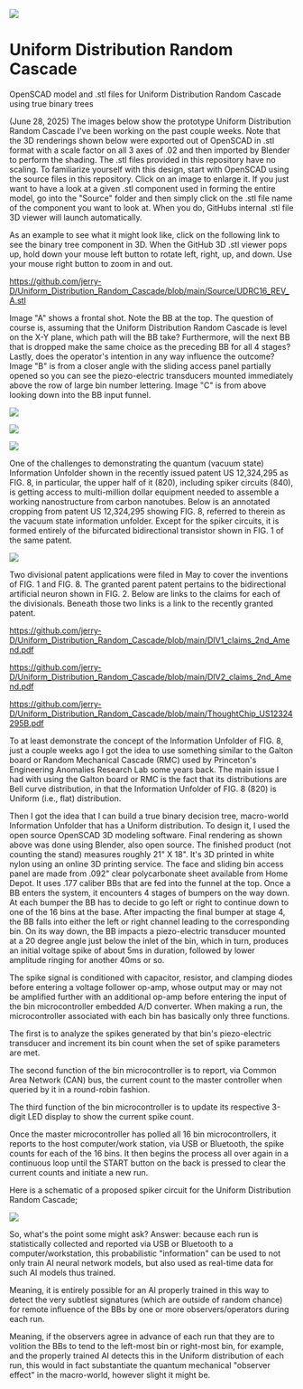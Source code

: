 ![](https://github.com/jerry-D/Bidirectional-Artificial-Neuron/blob/main/ThoughtChip_logo.png)
# Uniform Distribution Random Cascade
OpenSCAD model and .stl files for Uniform Distribution Random Cascade using true binary trees 

(June 28, 2025) The images below show the prototype Uniform Distribution Random Cascade I've been working on the past couple weeks. Note that the 3D renderings shown below were exported out of OpenSCAD in .stl format with a scale factor on all 3 axes of .02 and then imported by Blender to perform the shading.  The .stl files provided in this repository have no scaling.  To familiarize yourself with this design, start with OpenSCAD using the source files in this repository. Click on an image to enlarge it. If you just want to have a look at a given .stl component used in forming the entire model, go into the "Source" folder and then simply click on the .stl file name of the component you want to look at.  When you do, GitHubs internal .stl file 3D viewer will launch automatically.  

As an example to see what it might look like, click on the following link to see the binary tree component in 3D. When the GitHub 3D .stl viewer pops up, hold down your mouse left button to rotate left, right, up, and down.  Use your mouse right button to zoom in and out.

https://github.com/jerry-D/Uniform_Distribution_Random_Cascade/blob/main/Source/UDRC16_REV_A.stl

Image "A" shows a frontal shot.  Note the BB at the top.  The question of course is, assuming that the Uniform Distribution Random Cascade is level on the X-Y plane, which path will the BB take?  Furthermore, will the next BB that is dropped make the same choice as the preceding BB for all 4 stages?  Lastly, does the operator's intention in any way influence the outcome? 
Image "B" is from a closer angle with the sliding access panel partially opened so you can see the piezo-electric transducers mounted immediately above the row of large bin number lettering.
Image "C" is from above looking down into the BB input funnel.

![](https://github.com/jerry-D/Uniform_Distribution_Random_Cascade/blob/main/Blend_composite_3_crop.png)

![](https://github.com/jerry-D/Uniform_Distribution_Random_Cascade/blob/main/Blend_composite_4_angle_2_crop.png)

![](https://github.com/jerry-D/Uniform_Distribution_Random_Cascade/blob/main/Blend_composite_down_angle_crop.png)

One of the challenges to demonstrating the quantum (vacuum state) Information Unfolder shown in the recently issued patent US 12,324,295 as FIG. 8, in particular, the upper half of it (820), including spiker circuits (840), is getting access to multi-million dollar equipment needed to assemble a working nanostructure from carbon nanotubes.  Below is an annotated cropping from patent US 12,324,295 showing FIG. 8, referred to therein as the vacuum state information unfolder.  Except for the spiker circuits, it is formed entirely of the bifurcated bidirectional transistor shown in FIG. 1 of the same patent.

![](https://github.com/jerry-D/Uniform_Distribution_Random_Cascade/blob/main/DIV_FIGs_both.png)

Two divisional patent applications were filed in May to cover the inventions of FIG. 1 and FIG. 8.  The granted parent patent pertains to the bidirectional artificial neuron shown in FIG. 2.  Below are links to the claims for each of the divisionals. Beneath those two links is a link to the recently granted patent.

https://github.com/jerry-D/Uniform_Distribution_Random_Cascade/blob/main/DIV1_claims_2nd_Amend.pdf

https://github.com/jerry-D/Uniform_Distribution_Random_Cascade/blob/main/DIV2_claims_2nd_Amend.pdf

https://github.com/jerry-D/Uniform_Distribution_Random_Cascade/blob/main/ThoughtChip_US12324295B.pdf

To at least demonstrate the concept of the Information Unfolder of FIG. 8, just a couple weeks ago I got the idea to use something similar to the Galton board or Random Mechanical Cascade (RMC) used by Princeton's Engineering Anomalies Research Lab some years back.  The main issue I had with using the Galton board or RMC is the fact that its distributions are Bell curve distribution, in that the Information Unfolder of FIG. 8 (820) is Uniform (i.e., flat) distribution.

Then I got the idea that I can build a true binary decision tree, macro-world Information Unfolder that has a Uniform distribution.  To design it, I used the open source OpenSCAD 3D modeling software. Final rendering as shown above was done using Blender, also open source.  The finished product (not counting the stand) measures roughly 21" X 18".  It's 3D printed in white nylon using an online 3D printing service.  The face and sliding bin access panel are made from .092" clear polycarbonate sheet available from Home Depot.  It uses .177 caliber BBs that are fed into the funnel at the top.  Once a BB enters the system, it encounters 4 stages of bumpers on the way down.  At each bumper the BB has to decide to go left or right to continue down to one of the 16 bins at the base.
After impacting the final bumper at stage 4, the BB falls into either the left or right channel leading to the corresponding bin. On its way down, the BB impacts a piezo-electric transducer mounted at a 20 degree angle just below the inlet of the bin, which in turn, produces an initial voltage spike of about 5ms in duration, followed by lower amplitude ringing for another 40ms or so.

The spike signal is conditioned with capacitor, resistor, and clamping diodes before entering a voltage follower op-amp, whose output may or may not be amplified further with an additional op-amp before entering the input of the bin microcontroller embedded A/D converter.  When making a run, the microcontroller associated with each bin has basically only three functions.  

The first is to analyze the spikes generated by that bin's piezo-electric transducer and increment its bin count when the set of spike parameters are met. 

The second function of the bin microcontroller is to report,  via Common Area Network (CAN)  bus, the current count to the master controller when queried by it in a round-robin fashion.

The third function of the bin microcontroller is to update its respective 3-digit LED display to show the current spike count. 

Once the master microcontroller has polled all 16 bin microcontrollers, it reports to the host computer/work station, via USB or Bluetooth, the spike counts for each of the 16 bins.  It then begins the process all over again in a continuous loop until the START button on the back is pressed to clear the current counts and initiate a new run.

Here is a schematic of a proposed spiker circuit for the Uniform Distribution Random Cascade;

![](https://github.com/jerry-D/Uniform_Distribution_Random_Cascade/blob/main/Spiker_circuit.png)

So, what's the point some might ask?  Answer:  because each run is statistically collected and reported via USB or Bluetooth to a computer/workstation, this probabilistic "information" can be used to not only train AI neural network models, but also used as real-time data for such AI models thus trained.  

Meaning, it is entirely possible for an AI properly trained in this way to detect the very subtlest signatures (which are outside of random chance) for remote influence of the BBs by one or more observers/operators during each run. 

Meaning,  if the observers agree in advance of each run that they are to volition the BBs to tend to the left-most bin or right-most bin, for example, and the properly trained AI detects this in the Uniform distribution of each run, this would in fact substantiate the quantum mechanical "observer effect" in the macro-world, however slight it might be.

